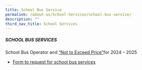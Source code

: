 ```yaml
---
title: School Bus Service
permalink: /about-us/School-Services/school-bus-service/
description: ""
third_nav_title: School Services
---
```

##### SCHOOL BUS SERVICES
School Bus Operator and [“Not to Exceed Price”](/files/school%20bus%20operator%20&amp;%20nte%20price%20for%202024-2025.pdf)for 2024 – 2025<br>
* [Form to request for school bus services](/files/form%20to%20request%20for%20school%20bus%20services.pdf)